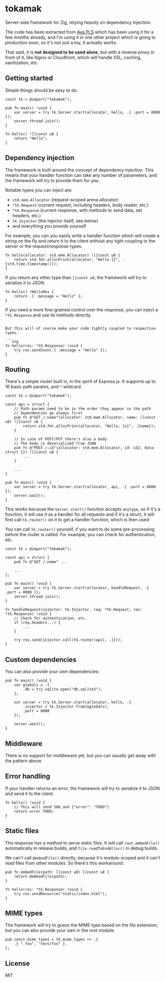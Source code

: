 # tokamak

Server-side framework for Zig, relying heavily on dependency injection.

The code has been extracted from [Ava PLS](https://github.com/cztomsik/ava)
which has been using it for a few months already, and I'm using it in one other
project which is going to production soon, so it's not just a toy, it actually
works.

That said, it is **not designed to be used alone**, but with a reverse proxy in
front of it, like Nginx or Cloudfront, which will handle SSL, caching,
sanitization, etc.

## Getting started

Simple things should be easy to do.

```zig
const tk = @import("tokamak");

pub fn main() !void {
    var server = try tk.Server.start(allocator, hello, .{ .port = 8080 });
    server.thread.join();
}

fn hello() ![]const u8 {
    return "Hello";
}
```

## Dependency injection

The framework is built around the concept of dependency injection.
This means that your handler function can take any number of parameters, and the
framework will try to provide them for you.

Notable types you can inject are:

- `std.mem.Allocator` (request-scoped arena allocator)
- `*tk.Request` (current request, including headers, body reader, etc.)
- `*tk.Response` (current response, with methods to send data, set headers, etc.)
- `tk.Injector` (the injector itself, see below)
- and everything you provide yourself

For example, you can you easily write a handler function which will create a
string on the fly and return it to the client without any tight coupling to the server or the request/response types.

```zig
fn hello(allocator: std.mem.Allocator) ![]const u8 {
    return std.fmt.allocPrint(allocator, "Hello {}", .{std.time.timestamp()});
}
```

If you return any other type than `[]const u8`, the framework will try to
serialize it to JSON.

```zig
fn hello() !HelloRes {
    return .{ .message = "Hello" };
}
```

If you need a more fine-grained control over the response, you can inject a
`*tk.Response` and use its methods directly.

````zig

But this will of course make your code tightly coupled to respective types.

```zig
fn hello(res: *tk.Response) !void {
    try res.sendJson(.{ .message = "Hello" });
}
````

## Routing

There's a simple router built in, in the spirit of Express.js. It supports
up to 16 basic path params, and `*` wildcard.

```zig
const tk = @import("tokamak");

const api = struct {
    // Path params need to be in the order they appear in the path
    // Dependencies go always first
    pub fn @"GET /:name"(allocator: std.mem.Allocator, name: []const u8) ![]const u8 {
        return std.fmt.allocPrint(allocator, "Hello, {s}", .{name});
    }

    // In case of POST/PUT there's also a body
    // The body is deserialized from JSON
    pub fn @"POST /:id"(allocator: std.mem.Allocator, id: u32, data: struct {}) ![]const u8 {
        ...
    }

    ...
}

pub fn main() !void {
    var server = try tk.Server.start(allocator, api, .{ .port = 8080 });
    server.wait();
}
```

This works because the `Server.start()` function accepts `anytype`, so if it's
a function, it will use it as a handler for all requests and if it's a struct,
it will first call `tk.router()` on it to get a handler function, which is then
used.

You can call `tk.router()` yourself, if you want to do some pre-processing before
the router is called. For example, you can check for authentication, etc.

```zig
const tk = @import("tokamak");

const api = struct {
    pub fn @"GET /:name" ...

    ...
};

pub fn main() !void {
    var server = try tk.Server.start(allocator, handleRequest, .{ .port = 8080 });
    server.thread.join();
}

fn handleRequest(injector: tk.Injector, req: *tk.Request, res: *tk.Response) !void {
    // Check for authentication, etc.
    if (req.headers...) {
        ...
    }

    try res.send(injector.call(tk.router(api), .{}));
}
```

## Custom dependencies

You can also provide your own dependencies:

```zig
pub fn main() !void {
    var globals = .{
        .db = try sqlite.open("db.sqlite3"),
    };

    var server = try tk.Server.start(allocator, hello, .{
        .injector = tk.Injector.from(&globals),
        .port = 8080
    });

    server.wait();
}
```

## Middleware

There is no support for middleware yet, but you can usually get away with
the pattern above.

## Error handling

If your handler returns an error, the framework will try to serialize it to
JSON and send it to the client.

```zig
fn hello() !void {
    // This will send 500 and {"error": "TODO"}
    return error.TODO;
}
```

## Static files

The response has a method to serve static files. It will call `root.embedFile()`
automatically in release builds, and `file.readToEndAlloc()` in debug builds.

We can't call `@embedFile()` directly, because it's module-scoped and it can't
read files from other modules. So there's this workaround:

```zig
pub fn embedFile(path: []const u8) []const u8 {
    return @embedFile(path);
}

fn hello(res: *tk.Response) !void {
    try res.sendResource("static/index.html");
}
```

## MIME types

The framework will try to guess the MIME type based on the file extension, but
you can also provide your own in the root module.

```zig
pub const mime_types = tk.mime_types ++ .{
    .{ ".foo", "text/foo" },
};
```

## License

MIT
